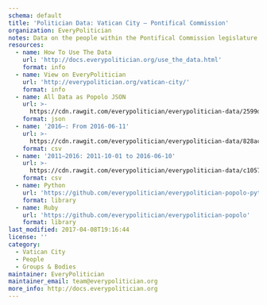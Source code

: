 ```yaml
---
schema: default
title: 'Politician Data: Vatican City — Pontifical Commission'
organization: EveryPolitician
notes: Data on the people within the Pontifical Commission legislature of Vatican City.
resources:
  - name: How To Use The Data
    url: 'http://docs.everypolitician.org/use_the_data.html'
    format: info
  - name: View on EveryPolitician
    url: 'http://everypolitician.org/vatican-city/'
    format: info
  - name: All Data as Popolo JSON
    url: >-
      https://cdn.rawgit.com/everypolitician/everypolitician-data/2599d93aac8e32afa18fddcae4398b78e7af6674/data/Vatican_City/Pontifical_Commission/ep-popolo-v1.0.json
    format: json
  - name: '2016–: From 2016-06-11'
    url: >-
      https://cdn.rawgit.com/everypolitician/everypolitician-data/828ac11968481deaee985fedbe16aac09c9eb123/data/Vatican_City/Pontifical_Commission/term-2016.csv
    format: csv
  - name: '2011–2016: 2011-10-01 to 2016-06-10'
    url: >-
      https://cdn.rawgit.com/everypolitician/everypolitician-data/c10571cf21874af731785c5fa3cba7b3c09f265f/data/Vatican_City/Pontifical_Commission/term-2011.csv
    format: csv
  - name: Python
    url: 'https://github.com/everypolitician/everypolitician-popolo-python'
    format: library
  - name: Ruby
    url: 'https://github.com/everypolitician/everypolitician-popolo'
    format: library
last_modified: 2017-04-08T19:16:44
license: ''
category:
  - Vatican City
  - People
  - Groups & Bodies
maintainer: EveryPolitician
maintainer_email: team@everypolitician.org
more_info: http://docs.everypolitician.org
---
```

